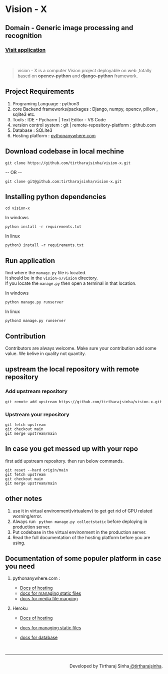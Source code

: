# Vision - X

## Domain - Generic image processing and recognition

### [Visit application](https://tirtharajsinha.pythonanywhere.com/)

<br>

> vision - X is a computer Vision project deployable on web ,totally based on <b>opencv-python</b> and <b>django-python</b> framework.<br>

## Project Requirements

1. Programing Language : python3
2. core Backend frameworks/packages : Django, numpy, opencv, pillow , sqlite3 etc.
3. Tools : IDE - Pycharm | Text Editor - VS Code
4. version control system : git | remote-repository-platform : github.com
5. Database : SQLite3
6. Hosting platform : [pythonanywhere.com](https://pythonanywhere.com)

## Download codebase in local mechine

```
git clone https://github.com/tirtharajsinha/vision-x.git
```

-- OR --

```
git clone git@github.com:tirtharajsinha/vision-x.git
```

## Installing python dependencies

```
cd vision-x
```

In windows

```
python install -r requirements.txt
```

In linux

```
python3 install -r requirements.txt
```

## Run application

find where the `manage.py` file is located.<br>
It should be in the `vision-x/vision` directory.<br>
If you locate the `manage.py` then open a terminal in that location.

In windows

```
python manage.py runserver
```

In linux

```
python3 manage.py runserver
```

## Contribution

Contributors are always welcome. Make sure your contribution add some value.
We belive in quality not quantity.

## upstream the local repository with remote repository

### Add upstream repository

```
git remote add upstream https://github.com/tirtharajsinha/vision-x.git
```

### Upstream your repository

```
git fetch upstream
git checkout main
git merge upstream/main

```

## In case you get messed up with your repo

first add upstream repository. then run below commands.

```
git reset --hard origin/main
git fetch upstream
git checkout main
git merge upstream/main
```

## other notes

1. use it in virtual environment(virtualenv) to get get rid of GPU related worning/error.
2. Always run ` python manage.py collectstatic` before deploying in production server.
3. Put codebase in the virtual environment in the production server.
4. Read the full documentation of the hosting platform before you are using.

## Documentation of some populer platform in case you need

1. pythonanywhere.com :

   - [Docs of hosting](https://help.pythonanywhere.com/pages/DeployExistingDjangoProject/)
   - [docs for managing static files](https://help.pythonanywhere.com/pages/DjangoStaticFiles)
   - [docs for media file mapping](https://docs.djangoproject.com/en/dev/topics/files/)

2. Heroku

   - [Docs of hosting](https://www.analyticsvidhya.com/blog/2020/10/step-by-step-guide-for-deploying-a-django-application-using-heroku-for-free/)
   - [docs for managing static files](https://devcenter.heroku.com/articles/django-assets)

   - [docs for database](https://dev.to/giftedstan/heroku-how-to-deploy-a-django-app-with-postgres-in-5-minutes-5lk#:~:text=This%20post%20is%20step%20by,project%20folder%20in%20the%20terminal.)

<br><hr>

<p style="float:right;">Developed by Tirtharaj Sinha<a href="https://github.com/tirtharajsinha"> @tirtharajsinha</a>.<br></p>
